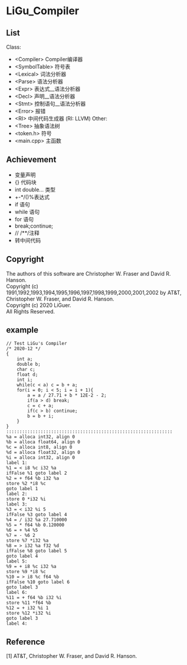 # LiGu_Compiler
## List
Class:
* \<Compiler\>	Compiler编译器
* \<SymbolTable\>	符号表
* \<Lexical\>	    词法分析器
* \<Parse\>		语法分析器
* \<Expr\>		表达式__语法分析器
* \<Decl\>		声明__语法分析器
* \<Stmt\>		控制语句__语法分析器
* \<Error\>		报错
* \<RI\>			中间代码生成器 (RI: LLVM)
Other:
* \<Tree\>		抽象语法树
* \<token.h\>     符号
* \<main.cpp\>	主函数

## Achievement
* 变量声明
* {} 代码块
* int double... 类型
* +-*/()%表达式
* if 语句
* while 语句
* for 语句
* break;continue;
* // /**/注释
* 转中间代码

## Copyright
The authors of this software are Christopher W. Fraser and David R. Hanson.  
Copyright (c) 1991,1992,1993,1994,1995,1996,1997,1998,1999,2000,2001,2002 by AT&T, Christopher W. Fraser, and David R. Hanson.   
Copyright (c) 2020 LiGuer.   
All Rights Reserved.  

## example
```
// Test LiGu's Compiler
/* 2020-12 */
{
	int a;
	double b;
	char c;
	float d;
	int i;
	while(c < a) c = b + a;
	for(i = 0; i < 5; i = i + 1){
		a = a / 27.71 + b * 12E-2 - 2;
		if(a > d) break;
		c = c + a;
		if(c > b) continue;
		b = b + i;
	}
}
:::::::::::::::::::::::::::::::::::::::::::::::::::::::::::::::
%a = alloca int32, align 0
%b = alloca float64, align 0
%c = alloca int8, align 0
%d = alloca float32, align 0
%i = alloca int32, align 0
label 1: 
%1 = < i8 %c i32 %a
ifFalse %1 goto label 2
%2 = + f64 %b i32 %a
store %2 *i8 %c
goto label 1
label 2:
store 0 *i32 %i
label 3: 
%3 = < i32 %i 5
ifFalse %3 goto label 4
%4 = / i32 %a 27.710000
%5 = * f64 %b 0.120000
%6 = + %4 %5
%7 = - %6 2
store %7 *i32 %a
%8 = > i32 %a f32 %d
ifFalse %8 goto label 5
goto label 4
label 5: 
%9 = + i8 %c i32 %a
store %9 *i8 %c
%10 = > i8 %c f64 %b
ifFalse %10 goto label 6
goto label 3
label 6: 
%11 = + f64 %b i32 %i
store %11 *f64 %b
%12 = + i32 %i 1
store %12 *i32 %i
goto label 3
label 4:
```

## Reference
[1] AT&T, Christopher W. Fraser, and David R. Hanson. 
